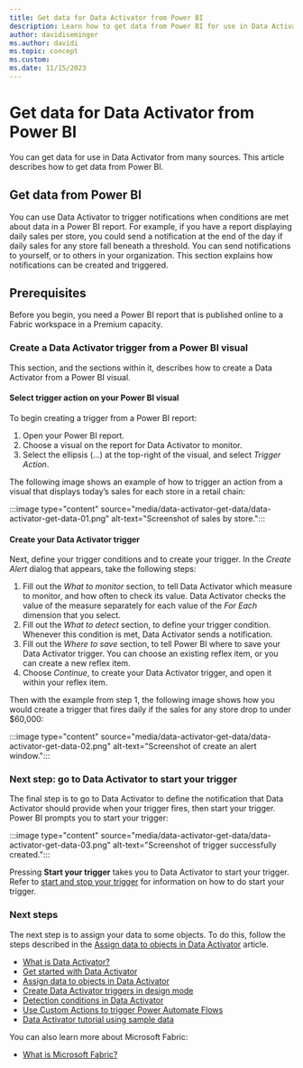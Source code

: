 ```yaml
---
title: Get data for Data Activator from Power BI
description: Learn how to get data from Power BI for use in Data Activator.
author: davidiseminger
ms.author: davidi
ms.topic: concept
ms.custom: 
ms.date: 11/15/2023
---
```


# Get data for Data Activator from Power BI

You can get data for use in Data Activator from many sources. This article describes how to get data from Power BI.

## Get data from Power BI

You can use Data Activator to trigger notifications when conditions are met about data in a Power BI report. For example, if you have a report displaying daily sales per store, you could send a notification at the end of the day if daily sales for any store fall beneath a threshold. You can send notifications to yourself, or to others in your organization. This section explains how notifications can be created and triggered.

## Prerequisites

Before you begin, you need a Power BI report that is published online to a Fabric workspace in a Premium capacity.

### Create a Data Activator trigger from a Power BI visual

This section, and the sections within it, describes how to create a Data Activator from a Power BI visual. 

#### Select trigger action on your Power BI visual

To begin creating a trigger from a Power BI report:

1. Open your Power BI report.
2. Choose a visual on the report for Data Activator to monitor. 
3. Select the ellipsis (…) at the top-right of the visual, and select *Trigger Action*.

The following image shows an example of how to trigger an action from a visual that displays today’s sales for each store in a retail chain:

:::image type="content" source="media/data-activator-get-data/data-activator-get-data-01.png" alt-text="Screenshot of sales by store.":::

#### Create your Data Activator trigger

Next, define your trigger conditions and to create your trigger. In the *Create Alert* dialog that appears, take the following steps:

1. Fill out the *What to monitor* section, to tell Data Activator which measure to monitor, and how often to check its value. Data Activator checks the value of the measure separately for each value of the *For Each* dimension that you select.
2. Fill out the *What to detect* section, to define your trigger condition. Whenever this condition is met, Data Activator sends a notification.
3. Fill out the *Where to save* section, to tell Power BI where to save your Data Activator trigger. You can choose an existing reflex item, or you can create a new reflex item.
4. Choose *Continue*, to create your Data Activator trigger, and open it within your reflex item.  

Then with the example from step 1, the following image shows how you would create a trigger that fires daily if the sales for any store drop to under $60,000:

:::image type="content" source="media/data-activator-get-data/data-activator-get-data-02.png" alt-text="Screenshot of create an alert window.":::

### Next step: go to Data Activator to start your trigger

The final step is to go to Data Activator to define the notification that Data Activator should provide when your trigger fires, then start your trigger. Power BI prompts you to start your trigger:  

:::image type="content" source="media/data-activator-get-data/data-activator-get-data-03.png" alt-text="Screenshot of trigger successfully created.":::


Pressing **Start your trigger** takes you to Data Activator to start your trigger. Refer to [start and stop your trigger](data-activator-create-triggers-design-mode.md#start-and-stop-your-trigger) for information on how to do start your trigger.



### Next steps

The next step is to assign your data to some objects. To do this, follow the steps described in the [Assign data to objects in Data Activator](data-activator-assign-data-objects.md) article.

* [What is Data Activator?](data-activator-introduction.md)
* [Get started with Data Activator](data-activator-get-started.md)
* [Assign data to objects in Data Activator](data-activator-assign-data-objects.md)
* [Create Data Activator triggers in design mode](data-activator-create-triggers-design-mode.md)
* [Detection conditions in Data Activator](data-activator-detection-conditions.md)
* [Use Custom Actions to trigger Power Automate Flows](data-activator-trigger-power-automate-flows.md)
* [Data Activator tutorial using sample data](data-activator-tutorial.md)

You can also learn more about Microsoft Fabric:

* [What is Microsoft Fabric?](../get-started/microsoft-fabric-overview.md)
